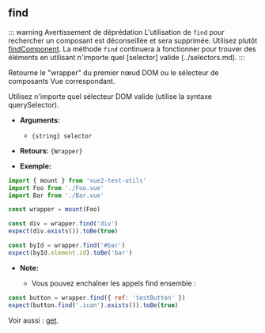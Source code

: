 ## find

::: warning Avertissement de déprédation
L'utilisation de `find` pour rechercher un composant est déconseillée et sera supprimée. Utilisez plutôt [findComponent](https://vue-test-utils.vuejs.org/api/wrapper/findComponent.html).
La méthode `find` continuera à fonctionner pour trouver des éléments en utilisant n'importe quel [selector] valide (../selectors.md).
:::

Retourne le "wrapper" du premier nœud DOM ou le sélecteur de composants Vue correspondant.

Utilisez n'importe quel sélecteur DOM valide (utilise la syntaxe querySelector).

- **Arguments:**

  - `{string} selector`

- **Retours:** `{Wrapper}`

- **Exemple:**

```js
import { mount } from 'vue2-test-utils'
import Foo from './Foo.vue'
import Bar from './Bar.vue'

const wrapper = mount(Foo)

const div = wrapper.find('div')
expect(div.exists()).toBe(true)

const byId = wrapper.find('#bar')
expect(byId.element.id).toBe('bar')
```

- **Note:**

  - Vous pouvez enchaîner les appels find ensemble :

```js
const button = wrapper.find({ ref: 'testButton' })
expect(button.find('.icon').exists()).toBe(true)
```

Voir aussi : [get](./get.md).
